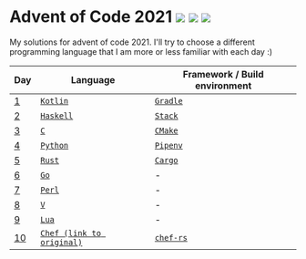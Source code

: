# Advent of Code 2021 ![](https://img.shields.io/badge/day%20📅-11-blue) ![](https://img.shields.io/badge/days%20completed-10-green) ![](https://img.shields.io/badge/stars%20⭐-20-yellow)

My solutions for advent of code 2021.
I'll try to choose a different programming language that I am more or less familiar with each day :)

| Day      | Language                                                                    | Framework / Build environment                                              |
|----------|-----------------------------------------------------------------------------|----------------------------------------------------------------------------|
|  [1](01-kotlin)  | [`Kotlin`](https://en.wikipedia.org/wiki/Kotlin_(programming_language))     | [`Gradle`](https://en.wikipedia.org/wiki/Gradle)                           |
|  [2](02-haskell) | [`Haskell`](https://en.wikipedia.org/wiki/Haskell_(programming_language))   | [`Stack`](https://en.wikipedia.org/wiki/Stack_(Haskell))                   |
|  [3](03-c)       | [`C`](https://en.wikipedia.org/wiki/C_(programming_language))               | [`CMake`](https://en.wikipedia.org/wiki/CMake)                             |
|  [4](04-python)  | [`Python`](https://en.wikipedia.org/wiki/Python_(programming_language))     | [`Pipenv`](https://pipenv.pypa.io/)                                        |
|  [5](05-rust)    | [`Rust`](https://en.wikipedia.org/wiki/Rust_(programming_language))         | [`Cargo`](https://en.wikipedia.org/wiki/Rust_(programming_language)#Cargo) |
|  [6](06-go)      | [`Go`](https://en.wikipedia.org/wiki/Go_(programming_language))             | -                                                                          |
|  [7](07-perl)    | [`Perl`](https://en.wikipedia.org/wiki/Perl)                                | -                                                                          |
|  [8](08-v)       | [`V`](https://github.com/vlang/v)                                           | -                                                                          |
|  [9](09-lua)     | [`Lua`](https://en.wikipedia.org/wiki/Lua_(programming_language))           | -                                                                          |
| [10](10-chef)    | [`Chef (link to original)`](https://www.dangermouse.net/esoteric/chef.html) | [`chef-rs`](https://github.com/Siphalor/chef-rs)                           |
